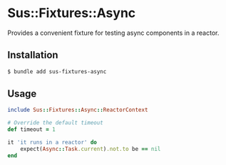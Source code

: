 # Sus::Fixtures::Async

Provides a convenient fixture for testing async components in a reactor.

## Installation

```bash
$ bundle add sus-fixtures-async
```

## Usage

```ruby
include Sus::Fixtures::Async::ReactorContext

# Override the default timeout
def timeout = 1

it 'it runs in a reactor' do
	expect(Async::Task.current).not.to be == nil
end
```
